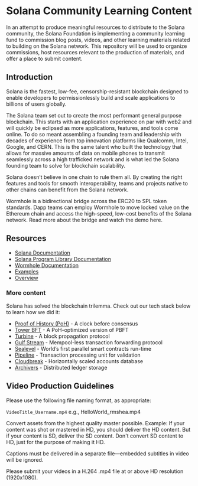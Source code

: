 # Solana Community Learning Content

In an attempt to produce meaningful resources to distribute to the Solana community, the Solana Foundation is implementing a community learning fund to commission blog posts, videos, and other learning materials related to building on the Solana network. This repository will be used to organize commissions, host resources relevant to the production of materials, and offer a place to submit content.

## Introduction

Solana is the fastest, low-fee, censorship-resistant blockchain designed to enable developers to permissionlessly build and scale applications to billions of users globally. 

The Solana team set out to create the most performant general purpose blockchain. This starts with an application experience on par with web2 and will quickly be eclipsed as more applications, features, and tools come online. To do so meant assembling a founding team and leadership with decades of experience from top innovation platforms like Qualcomm, Intel, Google, and CERN. This is the same talent who built the technology that allows for massive amounts of data on mobile phones to transmit seamlessly across a high trafficked network and is what led the Solana founding team to solve for blockchain scalability.

Solana doesn’t believe in one chain to rule them all. By creating the right features and tools for smooth interoperability, teams and projects native to other chains can benefit from the Solana network.

Wormhole is a bidirectional bridge across the ERC20 to SPL token standards. Dapp teams can employ Wormhole to move locked value on the Ethereum chain and access the high-speed, low-cost benefits of the Solana network. Read more about the bridge and watch the demo here.

## Resources

* [Solana Documentation](https://docs.solana.com/)
* [Solana Program Library Documentation](https://spl.solana.com/)
* [Wormhole Documentation](https://github.com/certusone/wormhole)
* [Examples](https://docs.solana.com/apps/hello-world)
* [Overview](https://docs.solana.com/cluster/overview)

### More content

Solana has solved the blockchain trilemma. Check out our tech stack below to learn how we did it:

* [Proof of History (PoH)](https://medium.com/solana-labs/proof-of-history-a-clock-for-blockchain-cf47a61a9274) - A clock before consensus
* [Tower BFT](https://medium.com/solana-labs/tower-bft-solanas-high-performance-implementation-of-pbft-464725911e79) - A PoH-optimized version of PBFT
* [Turbine](https://medium.com/solana-labs/turbine-solanas-block-propagation-protocol-solves-the-scalability-trilemma-2ddba46a51db) - A block propagation protocol 
* [Gulf Stream](https://medium.com/solana-labs/gulf-stream-solanas-mempool-less-transaction-forwarding-protocol-d342e72186ad) - Mempool-less transaction forwarding protocol
* [Sealevel](https://medium.com/solana-labs/sealevel-parallel-processing-thousands-of-smart-contracts-d814b378192) - World’s first parallel smart contracts run-time
* [Pipeline](https://medium.com/solana-labs/pipelining-in-solana-the-transaction-processing-unit-2bb01dbd2d8f) - Transaction processing unit for validation
* [Cloudbreak](https://medium.com/solana-labs/cloudbreak-solanas-horizontally-scaled-state-architecture-9a86679dcbb1) - Horizontally scaled accounts database
* [Archivers](https://medium.com/solana-labs/replicators-solanas-solution-to-petabytes-of-blockchain-data-storage-ef79db053fa1) - Distributed ledger storage

## Video Production Guidelines

Please use the following file naming format, as appropriate:

`VideoTitle_Username.mp4`
e.g., HelloWorld_rmshea.mp4

Convert assets from the highest quality master possible. Example: If your content was shot or mastered in HD, you should deliver the HD content. But if your content is SD, deliver the SD content. Don't convert SD content to HD, just for the purpose of making it HD.

Captions must be delivered in a separate file—embedded subtitles in video will be ignored.

Please submit your videos in a H.264 .mp4 file at or above HD resolution (1920x1080). 
